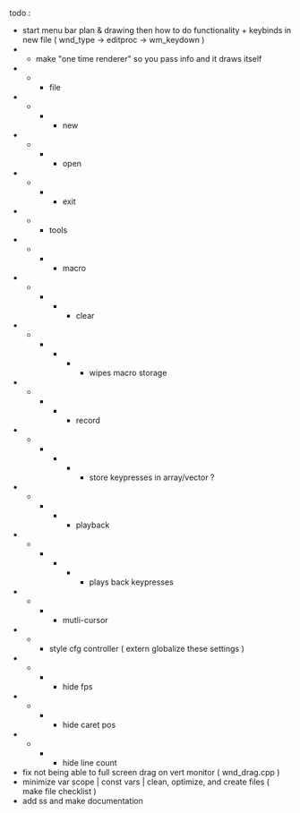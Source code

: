 todo :
- start menu bar plan & drawing then how to do functionality + keybinds in new file ( wnd_type -> editproc -> wm_keydown )
- - make "one time renderer" so you pass info and it draws itself
- - - file
- - - - new
- - - - open
- - - - exit
- - - tools
- - - - macro
- - - - - clear
- - - - - - wipes macro storage
- - - - - record
- - - - - - store keypresses in array/vector ?
- - - - - playback
- - - - - - plays back keypresses
- - - - mutli-cursor
- - - style cfg controller ( extern globalize these settings )
- - - - hide fps
- - - - hide caret pos
- - - - hide line count
- fix not being able to full screen drag on vert monitor ( wnd_drag.cpp )
- minimize var scope | const vars | clean, optimize, and create files ( make file checklist )
- add ss and make documentation